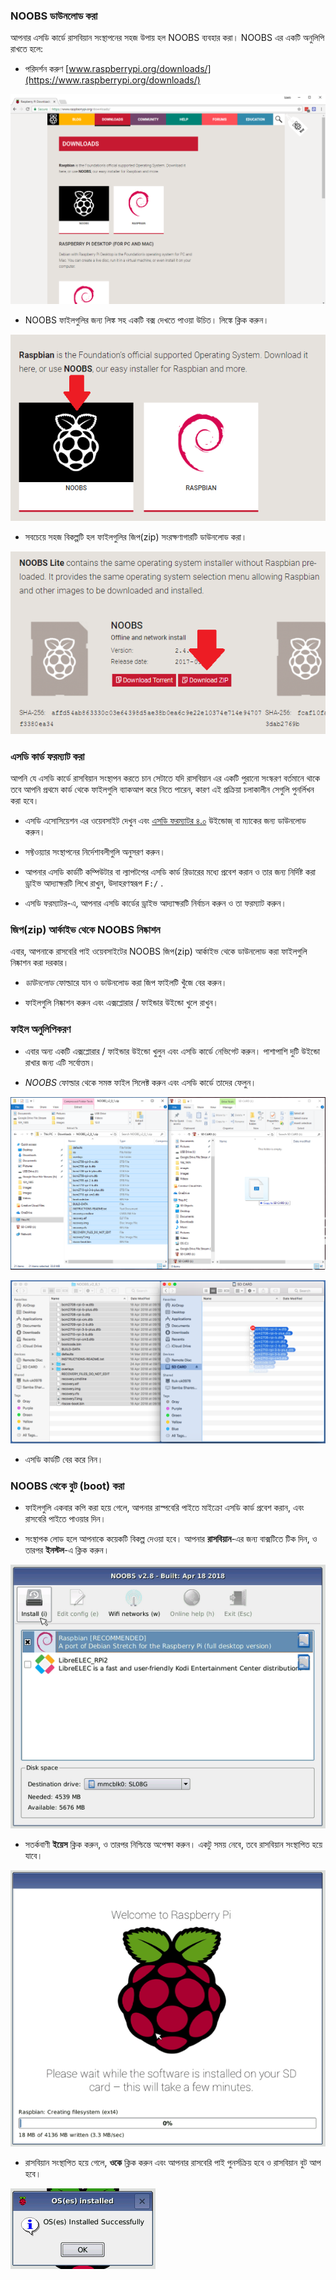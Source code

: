 ### NOOBS ডাউনলোড করা

আপনার এসডি কার্ডে রাসবিয়ান সংস্থাপনের সহজ উপায় হল NOOBS ব্যবহার করা। NOOBS এর একটি অনুলিপি রাখতে হলে:

+ পরিদর্শন করুণ [www.raspberrypi.org/downloads/](https://www.raspberrypi.org/downloads/)

![ডাউনলোড পাতা ](images/downloads-page.png)

+ NOOBS ফাইলগুলির জন্য লিঙ্ক সহ একটি বক্স দেখতে পাওয়া উচিত। লিঙ্কে ক্লিক করুন।

![NOOBS-এ ক্লিক করুন](images/click-noobs.png)

+ সবচেয়ে সহজ বিকল্পটি হল ফাইলগুলির জিপ(zip) সংরক্ষণাগারটি ডাউনলোড করা।

![জিপ(zip) ডাউনলোড](images/download-zip.png)

### এসডি কার্ড ফরম্যাট করা

আপনি যে এসডি কার্ডে রাসবিয়ান সংস্থাপন করতে চান সেটাতে যদি রাসবিয়ান এর একটি পুরানো সংস্করণ বর্তমানে থাকে তবে আপনি প্রথমে কার্ড থেকে ফাইলগুলি ব্যাকআপ করে নিতে পারেন, কারণ এই প্রক্রিয়া চলাকালীন সেগুলি পুনর্লিখন করা হবে।

+ এসডি এসোসিয়েশন এর ওয়েবসাইট দেখুন এবং [এসডি ফরম্যাটর ৪.০](https://www.sdcard.org/downloads/formatter_4/index.html) উইন্ডোজ্‌ বা ম্যাকের জন্য ডাউনলোড করুন।

+ সফ্টওয়্যার সংস্থাপনের নির্দেশাবলীগুলি অনুসরণ করুন।

+ আপনার এসডি কার্ডটি কম্পিউটার বা ল্যাপটপের এসডি কার্ড রিডারের মধ্যে প্রবেশ করান ও তার জন্য নির্দিষ্ট করা ড্রাইভ আদ্যাক্ষরটি লিখে রাখুন, উদাহরণস্বরূপ `F:/` .

+ এসডি ফরম্যাটর-এ, আপনার এসডি কার্ডের ড্রাইভ আদ্যাক্ষরটি নির্বাচন করুন ও তা ফরম্যাট করুন।

### জিপ(zip) আর্কাইভ থেকে NOOBS নিষ্কাশন

এবার, আপনাকে রাসবেরি পাই ওয়েবসাইটের NOOBS জিপ(zip) আর্কাইভ থেকে ডাউনলোড করা ফাইলগুলি নিষ্কাশন করা দরকার।

+ *ডাউনলোড* ফোল্ডারে যান ও ডাউনলোড করা জিপ ফাইলটি খুঁজে বের করুন। 

+ ফাইলগুলি নিষ্কাশন করুন এবং এক্সপ্লোরার / ফাইন্ডার উইন্ডো খুলে রাখুন। 

### ফাইল অনুলিপিকরণ

+ এবার অন্য একটি এক্সপ্লোরার / ফাইন্ডার উইন্ডো খুলুন এবং এসডি কার্ডে নেভিগেট করুন। পাশাপাশি দুটি উইন্ডো রাখার জন্য এটি সর্বোত্তম।

+ *NOOBS* ফোল্ডার থেকে সমস্ত ফাইল সিলেক্ট করুন এবং এসডি কার্ডে তাদের ফেলুন।

![উইন্ডো অনুলিপি](images/copy3.png)

![ম্যাকওএস অনুলিপি](images/macos_copy.png)

+ এসডি কার্ডটি বের করে নিন।

### NOOBS থেকে বুট (boot) করা 

+ ফাইলগুলি একবার কপি করা হয়ে গেলে, আপনার রাস্পবেরি পাইতে মাইক্রো এসডি কার্ড প্রবেশ করান, এবং রাসবেরি পাইতে পাওয়ার দিন।

+ সংস্থাপক লোড হলে আপনাকে কয়েকটি বিকল্প দেওয়া হবে। আপনার **রাসবিয়ান**-এর জন্য বাক্সটিতে টিক দিন, ও তারপর **ইনস্টল**-এ ক্লিক করুন।

![সংস্থাপন](images/install.png)

+ সতর্কবাণী **ইয়েস** ক্লিক করুন, ও তারপর নিশ্চিন্তে অপেক্ষা করুন। একটু সময় নেবে, তবে রাসবিয়ান সংস্থাপিত হয়ে যাবে।

![সংস্থাপনরত](images/installing.png)

+ রাসবিয়ান সংস্থাপিত হয়ে গেলে, **ওকে** ক্লিক করুন এবং আপনার রাসবেরি পাই পুনর্সক্রিয় হবে ও রাসবিয়ান বুট আপ হবে।

![সংস্থাপিত](images/installed.png)
